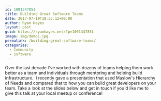 ```yaml
---
id: 1001347851
title: Building Great Software Teams
date: 2017-07-19T18:35:12+00:00
author: Ryan Hayes
layout: post
guid: https://ryanhayes.net/?p=1001347851
image: img/demo1.jpg
permalink: /building-great-software-teams/
categories:
  - Community
  - Software
---
```

Over the last decade I've worked with dozens of teams helping them work better as a team and individuals through mentoring and helping build infrastructure.  I recently gave a presentation that used Maslow's Hierarchy of Needs and compared that to how you can build great developers on your team. Take a look at the slides below and get in touch if you'd like me to give this talk at your local meetup or conference!